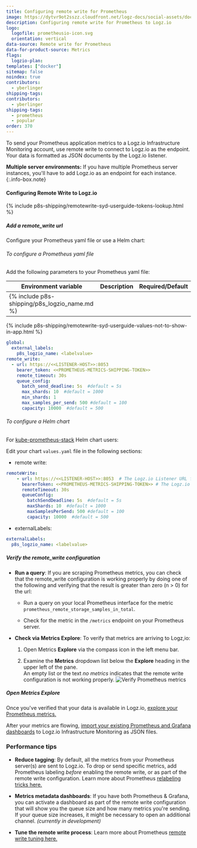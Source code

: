 ```yaml
---
title: Configuring remote write for Prometheus 
image: https://dytvr9ot2sszz.cloudfront.net/logz-docs/social-assets/docs-social.jpg
description: Configuring remote write for Prometheus to Logz.io
logo:
  logofile: prometheusio-icon.svg
  orientation: vertical
data-source: Remote write for Prometheus
data-for-product-source: Metrics
flags:
  logzio-plan:  
templates: ["docker"]
sitemap: false 
noindex: true
contributors:
  - yberlinger
shipping-tags:
contributors:
  - yberlinger
shipping-tags:  
  - prometheus
  - popular
order: 370
---
```


To send your Prometheus application metrics to a Logz.io Infrastructure Monitoring account, use remote write to connect to Logz.io as the endpoint. Your data is formatted as JSON documents by the Logz.io listener. 


<!-- info-box-start:info -->
**Multiple server environments:**  If you have multiple Prometheus server instances, you'll have to add Logz.io as an endpoint for each instance.
{:.info-box.note}
<!-- info-box-end -->


#### Configuring Remote Write to Logz.io

<div class="tasklist">

{% include p8s-shipping/remotewrite-syd-userguide-tokens-lookup.html %}

##### Add a remote_write url


Configure your Prometheus yaml file or use a Helm chart: 

###### To configure a Prometheus yaml file

Add the following parameters to your Prometheus yaml file:

| Environment variable | Description |Required/Default|
|---|---|---|
{% include p8s-shipping/p8s_logzio_name.md %}||
{% include p8s-shipping/remotewrite-syd-userguide-values-not-to-show-in-app.html %}


```yaml
global:
  external_labels:
    p8s_logzio_name: <labelvalue>
remote_write:
  - url: https://<<LISTENER-HOST>>:8053
    bearer_token: <<PROMETHEUS-METRICS-SHIPPING-TOKEN>> 
    remote_timeout: 30s
    queue_config:
      batch_send_deadline: 5s  #default = 5s
      max_shards: 10  #default = 1000
      min_shards: 1
      max_samples_per_send: 500 #default = 100
      capacity: 10000  #default = 500

```

###### To configure a Helm chart

For [kube-prometheus-stack](https://github.com/prometheus-community/helm-charts/tree/main/charts/kube-prometheus-stack) Helm chart users:

Edit your chart `values.yaml` file in the following sections:

+ remote write:

```yaml
remoteWrite:
    - url: https://<<LISTENER-HOST>>:8053  # The Logz.io Listener URL for your region, configured to use port **8052** for http traffic, or port **8053** for https traffic. 
      bearerToken: <<PROMETHEUS-METRICS-SHIPPING-TOKEN>> # The Logz.io Prometheus metrics account token
      remoteTimeout: 30s
      queueConfig:
        batchSendDeadline: 5s  #default = 5s
        maxShards: 10  #default = 1000
        maxSamplesPerSend: 500 #default = 100
        capacity: 10000  #default = 500
```

+ externalLabels:

```yaml
externalLabels:
  p8s_logzio_name: <labelvalue>
```

   
##### Verify the remote_write configuration

+ **Run a query**: If you are scraping Prometheus metrics, you can check that the remote_write configuration is working properly by doing one of the following and verifying that the result is greater than zero (n > 0) for the url:

  * Run a query on your local Prometheus interface for the metric `prometheus_remote_storage_samples_in_total`. 

  * Check for the metric in the `/metrics` endpoint on your Prometheus server. 

+ **Check via Metrics Explore**: To verify that metrics are arriving to Logz,io: 
  1. Open Metrics **Explore** via the compass icon in the left menu bar. 

  2. Examine the **Metrics** dropdown list below the **Explore** heading in the upper left of the pane. <br>
    An empty list or the text _no metrics_ indicates that the remote write configuration is not working properly. 
    ![Verify Prometheus metrics](https://dytvr9ot2sszz.cloudfront.net/logz-docs/grafana/select-metric-query.png)

##### Open Metrics Explore

Once you've verified that your data is available in Logz.io, [explore your Prometheus metrics.](https://docs.logz.io/user-guide/infrastructure-monitoring/metrics-explore-prometheus/)


After your metrics are flowing, [import your existing Prometheus and Grafana dashboards](https://docs.logz.io/user-guide/infrastructure-monitoring/prometheus-importing-dashbds.html) to Logz.io Infrastructure Monitoring as JSON files.  

</div>

### Performance tips


* **Reduce tagging**: By default, all the metrics from your Prometheus server(s) are sent to Logz.io. To drop or send specific metrics, add Prometheus labeling _before_ enabling the remote write, or as part of the remote write configuration.  Learn more about Prometheus [relabeling tricks here.](https://medium.com/quiq-blog/prometheus-relabeling-tricks-6ae62c56cbda)


* **Metrics metadata dashboards**: If you have both Prometheus & Grafana, you can activate a dashboard as part of the remote write configuration that will show you the queue size and how many metrics you're sending. If your queue size increases, it might be necessary to open an additional channel. _(currently in development)_

* **Tune the remote write process**: Learn more about Prometheus [remote write tuning here.](https://prometheus.io/docs/practices/remote_write/) 

